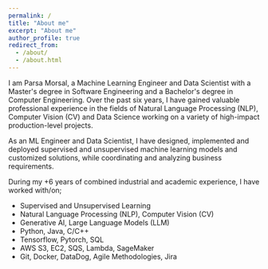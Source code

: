 ```yaml
---
permalink: /
title: "About me"
excerpt: "About me"
author_profile: true
redirect_from: 
  - /about/
  - /about.html
---
```


I am Parsa Morsal, a Machine Learning Engineer and Data Scientist with a Master's degree in Software Engineering and a Bachelor's degree in Computer Engineering. Over the past six years, I have gained valuable professional experience in the fields of Natural Language Processing (NLP), Computer Vision (CV) and Data Science working on a variety of high-impact production-level projects.

As an ML Engineer and Data Scientist, I have designed, implemented and deployed supervised and unsupervised machine learning models and customized solutions, while coordinating and analyzing business requirements. 

During my +6 years of combined industrial and academic experience, I have worked with/on; 
 - Supervised and Unsupervised Learning 
 - Natural Language Processing (NLP), Computer Vision (CV)
 - Generative AI, Large Language Models (LLM)
 - Python, Java, C/C++
 - Tensorflow, Pytorch, SQL
 - AWS S3, EC2, SQS, Lambda, SageMaker
 - Git, Docker, DataDog, Agile Methodologies, Jira